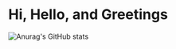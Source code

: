 # Hi, Hello, and Greetings
![Anurag's GitHub stats](https://github-readme-stats.vercel.app/api?username=anuraghazra&theme=omni&show_icons=true)

<!--
**NateCross/NateCross** is a ✨ _special_ ✨ repository because its `README.md` (this file) appears on your GitHub profile.

Here are some ideas to get you started:

- 🔭 I’m currently working on ...
- 🌱 I’m currently learning ...
- 👯 I’m looking to collaborate on ...
- 🤔 I’m looking for help with ...
- 💬 Ask me about ...
- 📫 How to reach me: ...
- 😄 Pronouns: ...
- ⚡ Fun fact: ...
-->
